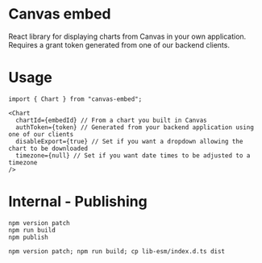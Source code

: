 # Canvas embed

React library for displaying charts from Canvas in your own application. Requires a grant token generated from one of our backend clients.

# Usage

```
import { Chart } from "canvas-embed";

<Chart
  chartId={embedId} // From a chart you built in Canvas
  authToken={token} // Generated from your backend application using one of our clients
  disableExport={true} // Set if you want a dropdown allowing the chart to be downloaded
  timezone={null} // Set if you want date times to be adjusted to a timezone
/>
```

# Internal - Publishing

```
npm version patch
npm run build
npm publish
```

```
npm version patch; npm run build; cp lib-esm/index.d.ts dist
```